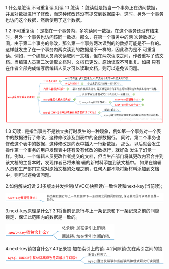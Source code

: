1.什么是脏读,不可重复读,幻读
1.1 脏读 ：脏读就是指当一个事务正在访问数据，并且对数据进行了修改，而这种修改还没有提交到数据库中，这时，另外一个事务也访问这个数据，然后使用了这个数据。

1.2 不可重复读 ：是指在一个事务内，多次读同一数据。在这个事务还没有结束时，另外一个事务也访问该同一数据。那么，在第一个事务中的两 次读数据之间，由于第二个事务的修改，那么第一个事务两次读到的的数据可能是不一样的。这样就发生了在一个事务内两次读到的数据是不一样的，因此称为是不 可重复读。例如，一个编辑人员两次读取同一文档，但在两次读取之间，作者重写了该文档。当编辑人员第二次读取文档时，文档已更改。原始读取不可重复。如果 只有在作者全部完成编写后编辑人员才可以读取文档，则可以避免该问题。

![image](https://github.com/undefiersun/java-note/blob/master/images/20190531203108362.png)

1.3 幻读 : 是指当事务不是独立执行时发生的一种现象，例如第一个事务对一个表中的数据进行了修改，这种修改涉及到表中的全部数据行。 同时，第二个事务也修改这个表中的数据，这种修改是向表中插入一行新数据。
那么，以后就会发生操作第一个事务的用户发现表中还有没有修改的数据行，就好象 发生了幻觉一样。例如，一个编辑人员更改作者提交的文档，但当生产部门将其更改内容合并到该文档的主复本时，发现作者已将未编
辑的新材料添加到该文档中。 如果在编辑人员和生产部门完成对原始文档的处理之前，任何人都不能将新材料添加到文档中，则可以避免该问题。

2.如何解决幻读
2.1多版本并发控制(MVCC)快照读/一致性读和next-key(当前读);

![image](https://github.com/undefiersun/java-note/blob/master/images/20190531203539774.png)


3.next-key原理是什么?
3.1将当前记录行与上一条记录和下一条记录之前的间隙锁定，保证此范围内的数据是一致的。

![image](https://github.com/undefiersun/java-note/blob/master/images/20190531203551996.png)


4.next-key锁包含什么?
4.1记录锁:加在索引上的锁.
4.2间隙锁:加在索引之间的锁.
![image](https://github.com/undefiersun/java-note/blob/master/images/20190531203614386.png)

